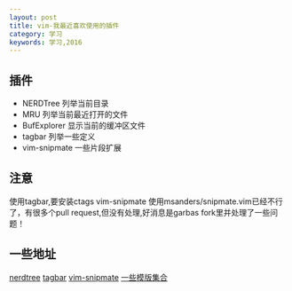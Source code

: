 ```yaml
---
layout: post
title: vim-我最近喜欢使用的插件
category: 学习
keywords: 学习,2016
---
```


## 插件
+ NERDTree   列举当前目录
+ MRU           列举当前最近打开的文件
+ BufExplorer  显示当前的缓冲区文件
+ tagbar      列举一些定义
+ vim-snipmate  一些片段扩展

## 注意

使用tagbar,要安装ctags
vim-snipmate 使用msanders/snipmate.vim已经不行了，有很多个pull request,但没有处理,好消息是garbas fork里并处理了一些问题！


## 一些地址

[nerdtree](https://github.com/scrooloose/nerdtree.git)
[tagbar](https://github.com/majutsushi/tagbar.git)
[vim-snipmate](https://github.com/garbas/vim-snipmate.git)
[一些模版集合](https://github.com/honza/vim-snippets.git)
